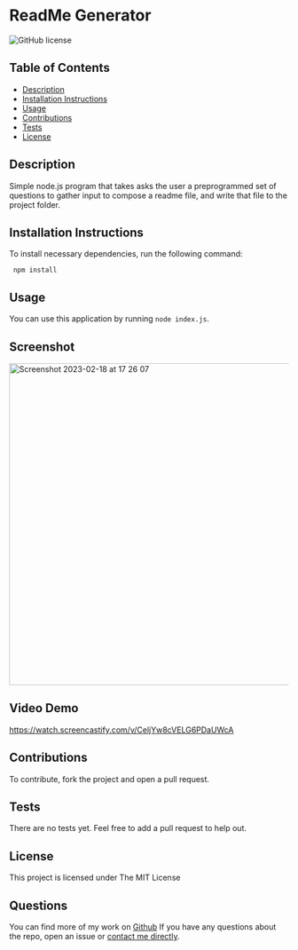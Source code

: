 # ReadMe Generator
![GitHub license](https://img.shields.io/badge/License-MIT-yellow.svg)

## Table of Contents
* [Description](#description)
* [Installation Instructions](#installation-instructions)
* [Usage](#usage)
* [Contributions](#contributions)
* [Tests](#tests)
* [License](#license)

## Description
Simple node.js program that takes asks the user a preprogrammed set of questions to gather input to compose a readme file, and write that file to the project folder.

## Installation Instructions
To install necessary dependencies, run the following command:
```
 npm install
```

## Usage
You can use this application by running `node index.js`.

## Screenshot
<img width="580" alt="Screenshot 2023-02-18 at 17 26 07" src="https://user-images.githubusercontent.com/18272434/219879713-6a3e8180-9412-4aaf-8632-1d7a8a14e15f.png">

## Video Demo 
https://watch.screencastify.com/v/CeljYw8cVELG6PDaUWcA

## Contributions
To contribute, fork the project and open a pull request.

## Tests
There are no tests yet. Feel free to add a pull request to help out.

## License
This project is licensed under The MIT License

## Questions
You can find more of my work on [Github](https://www.github.com/tascott/)
If you have any questions about the repo, open an issue or [contact me directly](mailto:contact@tascott.co.uk).

